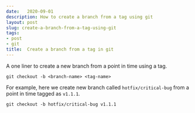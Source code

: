 ```yaml
---
date:   2020-09-01
description: How to create a branch from a tag using git
layout: post
slug: create-a-branch-from-a-tag-using-git
tags:
- post
- git
title:  Create a branch from a tag in git
---
```


A one liner to create a new branch from a point in time using a tag.

```shell
git checkout -b <branch-name> <tag-name>
```

For example, here we create new branch called `hotfix/critical-bug` from a point in time tagged as `v1.1.1`.

```shell
git checkout -b hotfix/critical-bug v1.1.1
```
